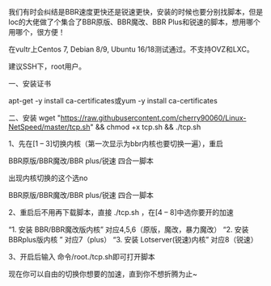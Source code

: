 我们有时会纠结是BBR速度更快还是锐速更快，安装的时候也要分别找脚本，但是loc的大佬做了个集合了BBR原版、BBR魔改、BBR Plus和锐速的脚本，想用哪个用哪个，很方便！

在vultr上Centos 7, Debian 8/9, Ubuntu 16/18测试通过。不支持OVZ和LXC。

建议SSH下，root用户。

一、安装证书

apt-get -y install ca-certificates或yum -y install ca-certificates

二、安装 wget "https://raw.githubusercontent.com/cherry90060/Linux-NetSpeed/master/tcp.sh" && chmod +x tcp.sh && ./tcp.sh


1、先在[1 – 3]切换内核（第一次显示为bbr内核也要切换一遍），重启

BBR原版/BBR魔改/BBR plus/锐速 四合一脚本

出现内核切换的这个选no

BBR原版/BBR魔改/BBR plus/锐速 四合一脚本

2、重启后不用再下载脚本，直接 ./tcp.sh ，在[4 – 8]中选你要开的加速

“1. 安装 BBR/BBR魔改版内核” 对应4,5,6（原版，魔改，暴力魔改）
“2. 安装 BBRplus版内核 ” 对应7（plus）
“3. 安装 Lotserver(锐速)内核” 对应8（锐速）

3、开启后输入 命令/root./tcp.sh即可打开脚本 

现在你可以自由的切换你想要的加速，直到你不想折腾为止~

